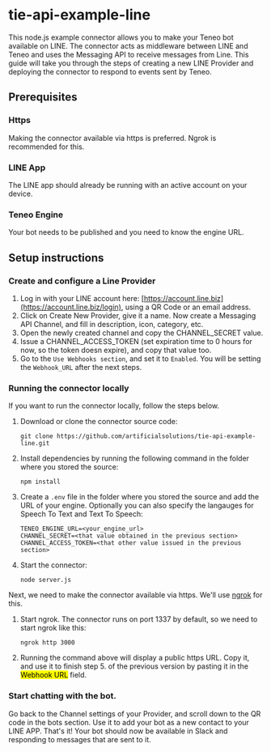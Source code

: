 # tie-api-example-line
This node.js example connector allows you to make your Teneo bot available on LINE. The connector acts as middleware between LINE and Teneo and uses the Messaging API to receive messages from Line. This guide will take you through the steps of creating a new LINE Provider and deploying the connector to respond to events sent by Teneo.


## Prerequisites
### Https
Making the connector available via https is preferred. Ngrok is recommended for this.

### LINE App
The LINE app should already be running with an active account on your device.

### Teneo Engine
Your bot needs to be published and you need to know the engine URL.


## Setup instructions
### Create and configure a Line Provider
1. Log in with your LINE account here: [https://account.line.biz](https://account.line.biz/login), using a QR Code or an email address.
2. Click on Create New Provider, give it a name. Now create a Messaging API Channel, and fill in description, icon, category, etc. 
3. Open the newly created channel and copy the CHANNEL_SECRET value.
4. Issue a CHANNEL_ACCESS_TOKEN (set expiration time to 0 hours for now, so the token doesn expire), and copy that value too.
5. Go to the `Use Webhooks section`, and set it to `Enabled`. You will be setting the `Webhook_URL` after the next steps.


### Running the connector locally
If you want to run the connector locally, follow the steps below. 
1. Download or clone the connector source code:
    ```
    git clone https://github.com/artificialsolutions/tie-api-example-line.git
    ```
2. Install dependencies by running the following command in the folder where you stored the source:
    ```
    npm install
    ``` 
3. Create a `.env` file in the folder where you stored the source and add the URL of your engine. Optionally you can also specify the langauges for Speech To Text and Text To Speech:
    ```
    TENEO_ENGINE_URL=<your_engine_url>
    CHANNEL_SECRET=<that value obtained in the previous section>
    CHANNEL_ACCESS_TOKEN=<that other value issued in the previous section>
    ```
4. Start the connector:
    ```
    node server.js
    ```

Next, we need to make the connector available via https. We'll use [ngrok](https://ngrok.com) for this.

1. Start ngrok. The connector runs on port 1337 by default, so we need to start ngrok like this:
    ```
    ngrok http 3000
    ```
2. Running the command above will display a public https URL. Copy it, and use it to finish step 5. of the previous version by pasting it in the <mark>Webhook URL</mark> field.


### Start chatting with the bot.
Go back to the Channel settings of your Provider, and scroll down to the QR code in the bots section. Use it to add your bot as a new contact to your LINE APP. 
That's it! Your bot should now be available in Slack and responding to messages that are sent to it.